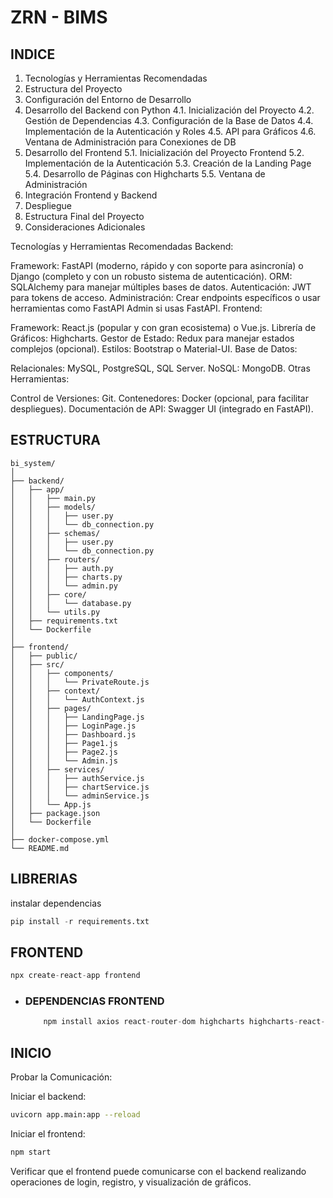# ZRN - BIMS

## INDICE

1. Tecnologías y Herramientas Recomendadas
2. Estructura del Proyecto
3. Configuración del Entorno de Desarrollo
4. Desarrollo del Backend con Python
    4.1. Inicialización del Proyecto
    4.2. Gestión de Dependencias
    4.3. Configuración de la Base de Datos
    4.4. Implementación de la Autenticación y Roles
    4.5. API para Gráficos
    4.6. Ventana de Administración para Conexiones de DB
5. Desarrollo del Frontend
    5.1. Inicialización del Proyecto Frontend
    5.2. Implementación de la Autenticación
    5.3. Creación de la Landing Page
    5.4. Desarrollo de Páginas con Highcharts
    5.5. Ventana de Administración
6. Integración Frontend y Backend
7. Despliegue
8. Estructura Final del Proyecto
9. Consideraciones Adicionales


Tecnologías y Herramientas Recomendadas
Backend:

Framework: FastAPI (moderno, rápido y con soporte para asincronía) o Django (completo y con un robusto sistema de autenticación).
ORM: SQLAlchemy para manejar múltiples bases de datos.
Autenticación: JWT para tokens de acceso.
Administración: Crear endpoints específicos o usar herramientas como FastAPI Admin si usas FastAPI.
Frontend:

Framework: React.js (popular y con gran ecosistema) o Vue.js.
Librería de Gráficos: Highcharts.
Gestor de Estado: Redux para manejar estados complejos (opcional).
Estilos: Bootstrap o Material-UI.
Base de Datos:

Relacionales: MySQL, PostgreSQL, SQL Server.
NoSQL: MongoDB.
Otras Herramientas:

Control de Versiones: Git.
Contenedores: Docker (opcional, para facilitar despliegues).
Documentación de API: Swagger UI (integrado en FastAPI).


## ESTRUCTURA

```text
bi_system/
│
├── backend/
│   ├── app/
│   │   ├── main.py
│   │   ├── models/
│   │   │   ├── user.py
│   │   │   └── db_connection.py
│   │   ├── schemas/
│   │   │   ├── user.py
│   │   │   └── db_connection.py
│   │   ├── routers/
│   │   │   ├── auth.py
│   │   │   ├── charts.py
│   │   │   └── admin.py
│   │   ├── core/
│   │   │   └── database.py
│   │   └── utils.py
│   ├── requirements.txt
│   └── Dockerfile
│
├── frontend/
│   ├── public/
│   ├── src/
│   │   ├── components/
│   │   │   └── PrivateRoute.js
│   │   ├── context/
│   │   │   └── AuthContext.js
│   │   ├── pages/
│   │   │   ├── LandingPage.js
│   │   │   ├── LoginPage.js
│   │   │   ├── Dashboard.js
│   │   │   ├── Page1.js
│   │   │   ├── Page2.js
│   │   │   └── Admin.js
│   │   ├── services/
│   │   │   ├── authService.js
│   │   │   ├── chartService.js
│   │   │   └── adminService.js
│   │   └── App.js
│   ├── package.json
│   └── Dockerfile
│
├── docker-compose.yml
└── README.md

```
## LIBRERIAS

instalar dependencias

```python
pip install -r requirements.txt
```

## FRONTEND

```js
npx create-react-app frontend
```
- ### DEPENDENCIAS FRONTEND

    ```js
        npm install axios react-router-dom highcharts highcharts-react-official jwt-decode
    ```

## INICIO

Probar la Comunicación:

Iniciar el backend:

```bash
uvicorn app.main:app --reload
```
Iniciar el frontend:
```bash
npm start
```
Verificar que el frontend puede comunicarse con el backend realizando operaciones de login, registro, y visualización de gráficos.
